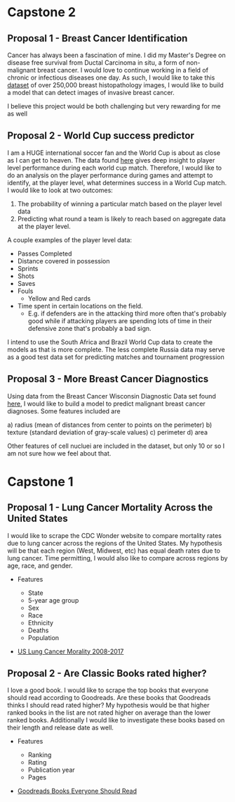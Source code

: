 # Capstone 2

## Proposal 1 - Breast Cancer Identification

Cancer has always been a fascination of mine. I did my Master's Degree on disease free survival from Ductal Carcinoma in situ, a form of non-malignant breast cancer. I would love to continue working in a field of chronic or infectious diseases one day.  As such, I would like to take this [dataset](https://www.kaggle.com/paultimothymooney/breast-histopathology-images) of over 250,000 breast histopathology images, I would like to build a model that can detect images of invasive breast cancer.

I believe this project would be both challenging but very rewarding for me as well

## Proposal 2 -  World Cup success predictor

I am a HUGE international soccer fan and the World Cup is about as close as I can get to heaven. The data found [here](https://zenodo.org/record/1935382#.X6ydd65MFhEI) gives deep insight to player level performance during each world cup match. Therefore, I would like to do an analysis on the player performance during games and attempt to identify, at the player level, what determines success in a World Cup match. I would like to look at two outcomes:

1. The probability of winning a particular match based on the player level data
2. Predicting what round a team is likely to reach based on aggregate data at the player level.

A couple examples of the player level data:

* Passes Completed
* Distance covered in possession
* Sprints
* Shots
* Saves
* Fouls
    * Yellow and Red cards
* Time spent in certain locations on the field.
    * E.g. if defenders are in the attacking third more often that's probably good while if attacking players are spending lots of time in their defensive zone that's probably a bad sign.

I intend to use the South Africa and Brazil World Cup data to create the models as that is more complete. The less complete Russia data may serve as a good test data set for predicting matches and tournament progression

## Proposal 3 - More Breast Cancer Diagnostics

Using data from the Breast Cancer Wisconsin Diagnostic Data set found [here](https://archive.ics.uci.edu/ml/datasets/Breast+Cancer+Wisconsin+%28Diagnostic%29), I would like to build a model to predict malignant breast cancer diagnoses. Some features included are

a) radius (mean of distances from center to points on the perimeter)
b) texture (standard deviation of gray-scale values)
c) perimeter
d) area

Other features of cell nucluei are included in the dataset, but only 10 or so I am not sure how we feel about that.


# Capstone 1

## Proposal 1 - Lung Cancer Mortality Across the United States

 I would like to scrape the CDC Wonder website to compare mortality rates due to lung cancer across the regions of the United States. My hypothesis will be that each region (West, Midwest, etc) has equal death rates due to lung cancer. Time permitting, I would also like to compare across regions by age, race, and gender.

* Features
    * State
    * 5-year age group
    * Sex
    * Race
    * Ethnicity
    * Deaths
    * Population

* [US Lung Cancer Morality 2008-2017](https://wonder.cdc.gov/controller/saved/D161/D94F276)


## Proposal 2 - Are Classic Books rated higher?

I love a good book. I would like to scrape the top books that everyone should read according to Goodreads. Are these books that Goodreads thinks I should read rated higher? My hypothesis would be that higher ranked books in the list are not rated higher on average than the lower ranked books. Additionally I would like to investigate these books based on their length and release date as well.

* Features
    * Ranking
    * Rating
    * Publication year
    * Pages

* [Goodreads Books Everyone Should Read](https://www.goodreads.com/list/show/264.Books_That_Everyone_Should_Read_At_Least_Once)